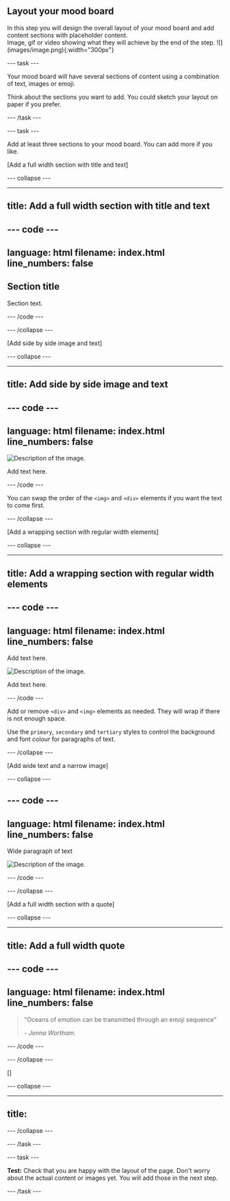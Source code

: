 ## Layout your mood board

<div style="display: flex; flex-wrap: wrap">
<div style="flex-basis: 200px; flex-grow: 1; margin-right: 15px;">
In this step you will design the overall layout of your mood board and add content sections with placeholder content. 
</div>
<div>
Image, gif or video showing what they will achieve by the end of the step. ![](images/image.png){:width="300px"}
</div>
</div>

--- task ---

Your mood board will have several sections of content using a combination of text, images or emoji. 

Think about the sections you want to add. You could sketch your layout on paper if you prefer. 

--- /task ---

--- task ---

Add at least three sections to your mood board. You can add more if you like. 

[Add a full width section with title and text]

--- collapse ---

---
title: Add a full width section with title and text
---

--- code ---
---
language: html
filename: index.html
line_numbers: false
---

<section>
    <h2>Section title</h2>
    <p>Section text.</p>
</section>

--- /code ---

--- /collapse ---

[Add side by side image and text]

--- collapse ---

---
title: Add side by side image and text
---

--- code ---
---
language: html
filename: index.html
line_numbers: false
---

<section class="wrap">
    <img src="placeholder.png" alt="Description of the image.">
    <div>
        <p>Add text here.</p>
    </div>
</section>

--- /code ---

You can swap the order of the `<img>` and `<div>` elements if you want the text to come first.

--- /collapse ---


[Add a wrapping section with regular width elements]


--- collapse ---

---
title: Add a wrapping section with regular width elements
---

--- code ---
---
language: html
filename: index.html
line_numbers: false
---

<section class="wrap">
    <div class="secondary">
        <p>Add text here.</p>
    </div>
    <img src="placeholder.png" alt="Description of the image.">
    <div class="tertiary">
        <p>Add text here.</p>
    </div>
</section>

--- /code ---

Add or remove `<div>` and `<img>` elements as needed. They will wrap if there is not enough space. 

Use the `primary`, `secondary` and `tertiary` styles to control the background and font colour for paragraphs of text.

--- /collapse ---

[Add wide text and a narrow image]

--- collapse ---

--- code ---
---
language: html
filename: index.html
line_numbers: false
---

<section class="wrap">
    <div class="wide">
        <p>Wide paragraph of text</p>
    </div>
    <img class="narrow" src="placeholder.png" alt="Description of the image.">
</section>

--- /code ---

--- /collapse ---

[Add a full width section with a quote]

--- collapse ---

---
title: Add a full width quote
---

--- code ---
---
language: html
filename: index.html
line_numbers: false
---

<section>
    <blockquote>
        <p>"Oceans of emotion can be transmitted through an emoji sequence"</p>
        <cite>- Jenna Wortham.</cite>
    </blockquote>
</section>

--- /code ---

--- /collapse ---

[]

--- collapse ---

---
title: 
---



--- /collapse ---

--- /task ---

--- task ---

**Test:** Check that you are happy with the layout of the page. Don't worry about the actual content or images yet. You will add those in the next step.

--- /task ---

